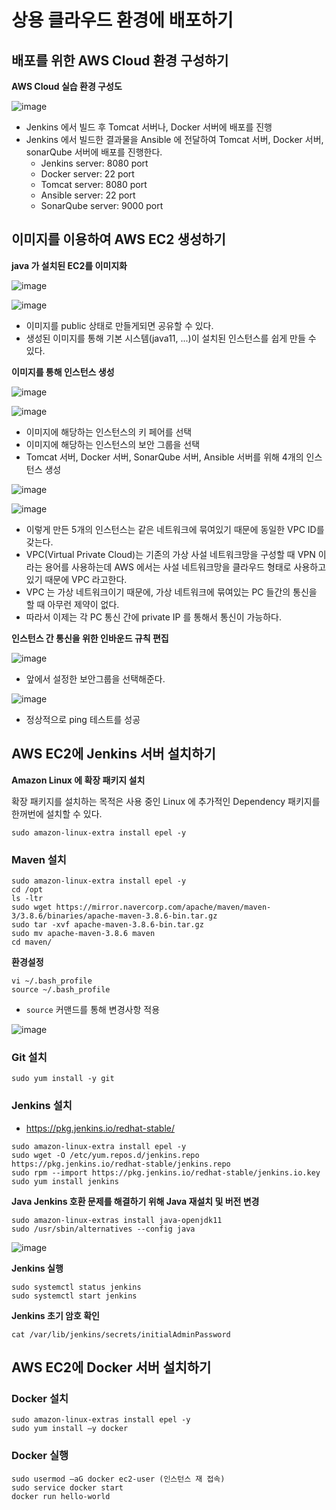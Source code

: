 # 상용 클라우드 환경에 배포하기

## 배포를 위한 AWS Cloud 환경 구성하기

**AWS Cloud 실습 환경 구성도** 

![image](https://user-images.githubusercontent.com/83503188/206903270-2512c4d0-f118-456b-9a0d-483424085c6c.png)

- Jenkins 에서 빌드 후 Tomcat 서버나, Docker 서버에 배포를 진행
- Jenkins 에서 빌드한 결과물을 Ansible 에 전달하여 Tomcat 서버, Docker 서버, sonarQube 서버에 배포를 진행한다.
  - Jenkins server: 8080 port
  - Docker server: 22 port
  - Tomcat server: 8080 port
  - Ansible server: 22 port
  - SonarQube server: 9000 port

## 이미지를 이용하여 AWS EC2 생성하기

**java 가 설치된 EC2를 이미지화**  

![image](https://user-images.githubusercontent.com/83503188/206906032-bd5bc785-0489-45bc-a734-512e2da523c8.png)

![image](https://user-images.githubusercontent.com/83503188/206906082-e594aa83-569a-48c6-a9a5-516aed3ce36b.png)
- 이미지를 public 상태로 만들게되면 공유할 수 있다.
- 생성된 이미지를 통해 기본 시스템(java11, ...)이 설치된 인스턴스를 쉽게 만들 수 있다. 

**이미지를 통해 인스턴스 생성**

![image](https://user-images.githubusercontent.com/83503188/206906427-e25c23a8-d9bd-4dc2-a5e0-939eca6b0e4e.png)

![image](https://user-images.githubusercontent.com/83503188/206906632-65bfe21b-03a7-4637-a07f-32edf85c968e.png)
- 이미지에 해당하는 인스턴스의 키 페어를 선택
- 이미지에 해당하는 인스턴스의 보안 그룹을 선택
- Tomcat 서버, Docker 서버, SonarQube 서버, Ansible 서버를 위해 4개의 인스턴스 생성

![image](https://user-images.githubusercontent.com/83503188/206906775-1875a399-f273-4cdb-8074-35d91440c987.png)

![image](https://user-images.githubusercontent.com/83503188/206906881-a5fabf8c-0724-4c26-9314-933674d1a3fa.png)
- 이렇게 만든 5개의 인스턴스는 같은 네트워크에 묶여있기 때문에 동일한 VPC ID를 갖는다.
- VPC(Virtual Private Cloud)는 기존의 가상 사설 네트워크망을 구성할 때 VPN 이라는 용어를 사용하는데 AWS 에서는 사설 네트워크망을 클라우드 형태로 사용하고 있기 때문에 VPC 라고한다.
- VPC 는 가상 네트워크이기 때문에, 가상 네트워크에 묶여있는 PC 들간의 통신을 할 때 아무런 제약이 없다.
- 따라서 이제는 각 PC 통신 간에 private IP 를 통해서 통신이 가능하다.

**인스턴스 간 통신을 위한 인바운드 규칙 편집**

![image](https://user-images.githubusercontent.com/83503188/206907626-e4becbaf-fe8b-48f6-a060-b4aa59bf6297.png)
- 앞에서 설정한 보안그룹을 선택해준다.

![image](https://user-images.githubusercontent.com/83503188/206907687-deb0c6cf-0ffe-4532-8e39-05270004994a.png)
- 정상적으로 ping 테스트를 성공 

## AWS EC2에 Jenkins 서버 설치하기

**Amazon Linux 에 확장 패키지 설치**

확장 패키지를 설치하는 목적은 사용 중인 Linux 에 추가적인 Dependency 패키지를 한꺼번에 설치할 수 있다.

```text
sudo amazon-linux-extra install epel -y
```

### Maven 설치

```text
sudo amazon-linux-extra install epel -y
cd /opt
ls -ltr
sudo wget https://mirror.navercorp.com/apache/maven/maven-3/3.8.6/binaries/apache-maven-3.8.6-bin.tar.gz
sudo tar -xvf apache-maven-3.8.6-bin.tar.gz
sudo mv apache-maven-3.8.6 maven
cd maven/
```

**환경설정**

```text
vi ~/.bash_profile
source ~/.bash_profile
```
- `source` 커맨드를 통해 변경사항 적용

![image](https://user-images.githubusercontent.com/83503188/206908398-589231ca-ffd6-4c5c-882e-644b85df43ea.png)

### Git 설치

```text
sudo yum install -y git
```

### Jenkins 설치

- https://pkg.jenkins.io/redhat-stable/

```text
sudo amazon-linux-extra install epel -y
sudo wget -O /etc/yum.repos.d/jenkins.repo https://pkg.jenkins.io/redhat-stable/jenkins.repo
sudo rpm --import https://pkg.jenkins.io/redhat-stable/jenkins.io.key
sudo yum install jenkins
```

**Java Jenkins 호환 문제를 해결하기 위해 Java 재설치 및 버전 변경**

```text
sudo amazon-linux-extras install java-openjdk11 
sudo /usr/sbin/alternatives --config java
```

![image](https://user-images.githubusercontent.com/83503188/206908827-dead0d3a-17c9-41f5-b8cb-9b147e3bac5f.png)

**Jenkins 실행**

```text
sudo systemctl status jenkins
sudo systemctl start jenkins
```

**Jenkins 초기 암호 확인**

```text
cat /var/lib/jenkins/secrets/initialAdminPassword
```

## AWS EC2에 Docker 서버 설치하기

### Docker 설치

```text
sudo amazon-linux-extras install epel -y
sudo yum install –y docker
```

### Docker 실행

```text
sudo usermod –aG docker ec2-user (인스턴스 재 접속)
sudo service docker start
docker run hello-world
```